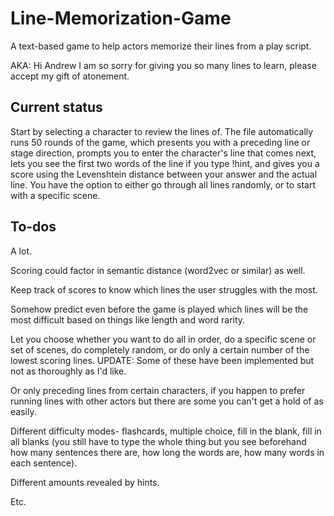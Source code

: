 # Line-Memorization-Game
A text-based game to help actors memorize their lines from a play script. 

AKA: Hi Andrew I am so sorry for giving you so many lines to learn, please accept my gift of atonement. 

## Current status
Start by selecting a character to review the lines of. The file automatically runs 50 rounds of the game, which presents you with a preceding line or stage direction, prompts you to enter the character's line that comes next, lets you see the first two words of the line if you type !hint, and gives you a score using the Levenshtein distance between your answer and the actual line. 
You have the option to either go through all lines randomly, or to start with a specific scene. 

## To-dos
A lot. 

Scoring could factor in semantic distance (word2vec or similar) as well. 

Keep track of scores to know which lines the user struggles with the most. 

Somehow predict even before the game is played which lines will be the most difficult based on things like length and word rarity. 

Let you choose whether you want to do all in order, do a specific scene or set of scenes, do completely random, or do only a certain number of the lowest scoring lines. 
UPDATE: Some of these have been implemented but not as thoroughly as I'd like. 

Or only preceding lines from certain characters, if you happen to prefer running lines with other actors but there are some you can't get a hold of as easily. 

Different difficulty modes- flashcards, multiple choice, fill in the blank, fill in all blanks (you still have to type the whole thing but you see beforehand how many sentences there are, how long the words are, how many words in each sentence). 

Different amounts revealed by hints. 

Etc. 
